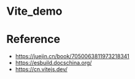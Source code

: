 # Vite_demo




# Reference

- https://juejin.cn/book/7050063811973218341
- https://esbuild.docschina.org/
- https://cn.vitejs.dev/